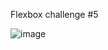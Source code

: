 Flexbox challenge #5

![image](https://user-images.githubusercontent.com/124686643/236410349-161c8329-9e04-4939-a0a7-c97ed02c9de8.png)
